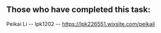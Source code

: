 ## Those who have completed this task:
Peikai Li -- lpk1202 -- https://lpk226551.wixsite.com/peikail
